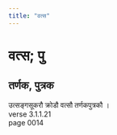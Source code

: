 ```yaml
---
title: "वत्स"
---
```


# वत्स; पु
## तर्णक, पुत्रक
उत्सङ्गसूकरौ क्रोडौ वत्सौ तर्णकपुत्रकौ ।<br />verse 3.1.1.21<br />page 0014

